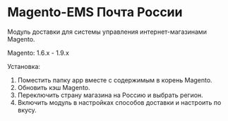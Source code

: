 Magento-EMS Почта России
===========

Модуль доставки для системы управления интернет-магазинами Magento.

Magento: 1.6.x - 1.9.x

Установка:

1. Поместить папку app вместе с содержимым в корень Magento.
2. Обновить кэш Magento.
3. Переключить страну магазина на Россию и выбрать регион.
4. Включить модуль в настройках способов доставки и настроить по вкусу.


